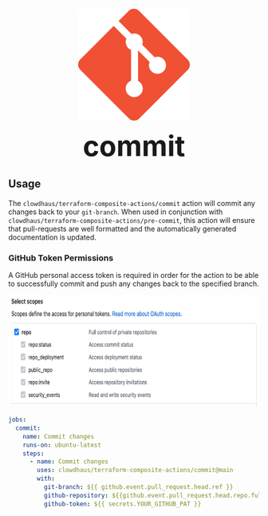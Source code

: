 <p align="center">
  <img src="../.github/images/git.png " alt="Docs" height="224px">
</p>
<h1 style="font-size: 56px; margin: 0; padding: 0;" align="center">
  commit
</h1>

## Usage

The `clowdhaus/terraform-composite-actions/commit` action will commit any changes back to your `git-branch`. When used in conjunction with `clowdhaus/terraform-composite-actions/pre-commit`, this action will ensure that pull-requests are well formatted and the automatically generated documentation is updated.

### GitHub Token Permissions

A GitHub personal access token is required in order for the action to be able to successfully commit and push any changes back to the specified branch.

<p align="center">
  <img src="../.github/images/pat.png " alt="Directories" height="224px">
</p>

```yml
jobs:
  commit:
    name: Commit changes
    runs-on: ubuntu-latest
    steps:
      - name: Commit changes
        uses: clowdhaus/terraform-composite-actions/commit@main
        with:
          git-branch: ${{ github.event.pull_request.head.ref }}
          github-repository: ${{github.event.pull_request.head.repo.full_name}}
          github-token: ${{ secrets.YOUR_GITHUB_PAT }}
```
